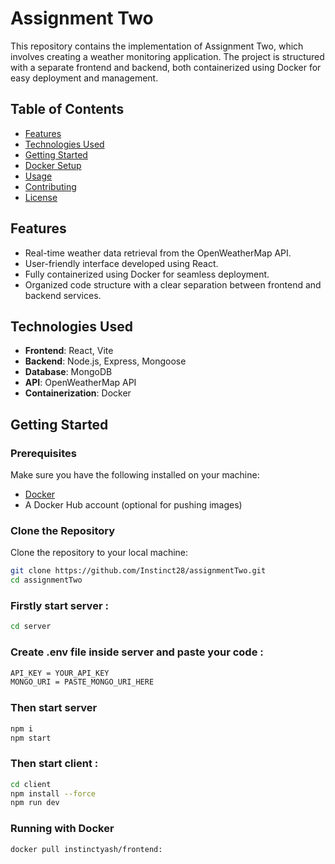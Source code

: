 # Assignment Two

This repository contains the implementation of Assignment Two, which involves creating a weather monitoring application. The project is structured with a separate frontend and backend, both containerized using Docker for easy deployment and management.

## Table of Contents

- [Features](#features)
- [Technologies Used](#technologies-used)
- [Getting Started](#getting-started)
- [Docker Setup](#docker-setup)
- [Usage](#usage)
- [Contributing](#contributing)
- [License](#license)

## Features

- Real-time weather data retrieval from the OpenWeatherMap API.
- User-friendly interface developed using React.
- Fully containerized using Docker for seamless deployment.
- Organized code structure with a clear separation between frontend and backend services.

## Technologies Used

- **Frontend**: React, Vite
- **Backend**: Node.js, Express, Mongoose
- **Database**: MongoDB
- **API**: OpenWeatherMap API
- **Containerization**: Docker

## Getting Started

### Prerequisites

Make sure you have the following installed on your machine:

- [Docker](https://www.docker.com/get-started) 
- A Docker Hub account (optional for pushing images)

### Clone the Repository

Clone the repository to your local machine:

```bash
git clone https://github.com/Instinct28/assignmentTwo.git
cd assignmentTwo
```
### Firstly start server : 
```bash
cd server
```
### Create .env file inside server and paste your code : 
```bash
API_KEY = YOUR_API_KEY
MONGO_URI = PASTE_MONGO_URI_HERE
```

### Then start server
```bash
npm i
npm start
```

### Then start client : 
```bash
cd client
npm install --force
npm run dev
```

### Running with Docker
```bash
docker pull instinctyash/frontend:
```